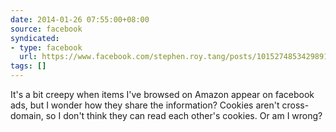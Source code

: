 ```yaml
---
date: 2014-01-26 07:55:00+08:00
source: facebook
syndicated:
- type: facebook
  url: https://www.facebook.com/stephen.roy.tang/posts/10152748534298912
tags: []
---
```


It's a bit creepy when items I've browsed on Amazon appear on facebook ads, but I wonder how they share the information? Cookies aren't cross-domain, so I don't think they can read each other's cookies. Or am I wrong?